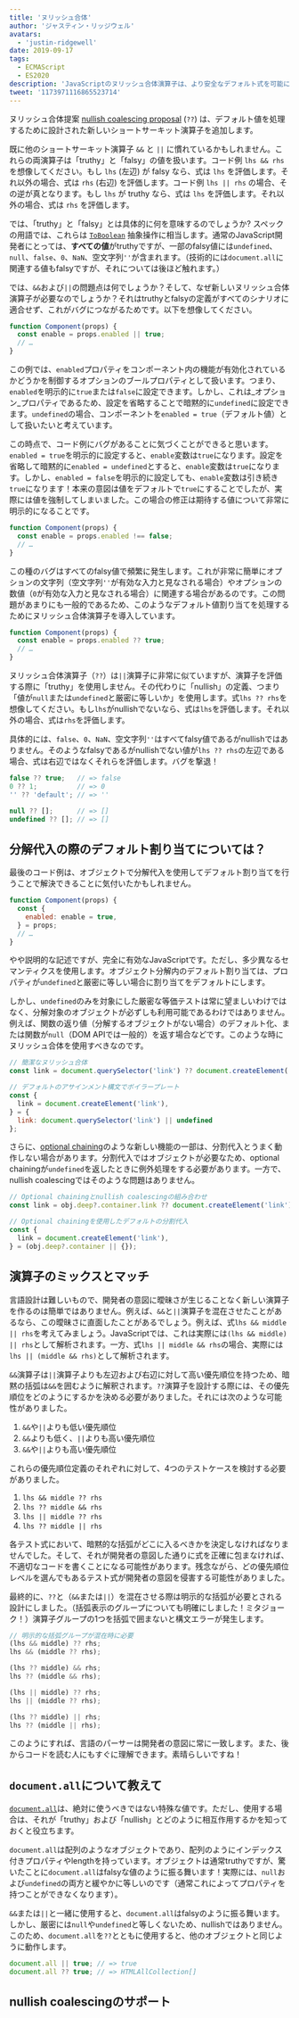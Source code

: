 ```yaml
---
title: 'ヌリッシュ合体'
author: 'ジャスティン・リッジウェル'
avatars:
  - 'justin-ridgewell'
date: 2019-09-17
tags:
  - ECMAScript
  - ES2020
description: 'JavaScriptのヌリッシュ合体演算子は、より安全なデフォルト式を可能にします。'
tweet: '1173971116865523714'
---
```

ヌリッシュ合体提案 [nullish coalescing proposal](https://github.com/tc39/proposal-nullish-coalescing/) (`??`) は、デフォルト値を処理するために設計された新しいショートサーキット演算子を追加します。

既に他のショートサーキット演算子 `&&` と `||` に慣れているかもしれません。これらの両演算子は「truthy」と「falsy」の値を扱います。コード例 `lhs && rhs` を想像してください。もし `lhs` (左辺) が falsy なら、式は `lhs` を評価します。それ以外の場合、式は `rhs` (右辺) を評価します。コード例 `lhs || rhs` の場合、その逆が真となります。もし `lhs` が truthy なら、式は `lhs` を評価します。それ以外の場合、式は `rhs` を評価します。

<!--truncate-->
では、「truthy」と「falsy」とは具体的に何を意味するのでしょうか? スペックの用語では、これらは [`ToBoolean`](https://tc39.es/ecma262/#sec-toboolean) 抽象操作に相当します。通常のJavaScript開発者にとっては、**すべての値**がtruthyですが、一部のfalsy値には`undefined`、`null`、`false`、`0`、`NaN`、空文字列`''`が含まれます。（技術的には`document.all`に関連する値もfalsyですが、それについては後ほど触れます。）

では、`&&`および`||`の問題点は何でしょうか？そして、なぜ新しいヌリッシュ合体演算子が必要なのでしょうか？それはtruthyとfalsyの定義がすべてのシナリオに適合せず、これがバグにつながるためです。以下を想像してください。

```js
function Component(props) {
  const enable = props.enabled || true;
  // …
}
```

この例では、`enabled`プロパティをコンポーネント内の機能が有効化されているかどうかを制御するオプションのブールプロパティとして扱います。つまり、`enabled`を明示的に`true`または`false`に設定できます。しかし、これは_オプション_プロパティであるため、設定を省略することで暗黙的に`undefined`に設定できます。`undefined`の場合、コンポーネントを`enabled = true`（デフォルト値）として扱いたいと考えています。

この時点で、コード例にバグがあることに気づくことができると思います。`enabled = true`を明示的に設定すると、`enable`変数は`true`になります。設定を省略して暗黙的に`enabled = undefined`とすると、`enable`変数は`true`になります。しかし、`enabled = false`を明示的に設定しても、`enable`変数は引き続き`true`になります！本来の意図は値をデフォルトで`true`にすることでしたが、実際には値を強制してしまいました。この場合の修正は期待する値について非常に明示的になることです。

```js
function Component(props) {
  const enable = props.enabled !== false;
  // …
}
```

この種のバグはすべてのfalsy値で頻繁に発生します。これが非常に簡単にオプションの文字列（空文字列`''`が有効な入力と見なされる場合）やオプションの数値（`0`が有効な入力と見なされる場合）に関連する場合があるのです。この問題があまりにも一般的であるため、このようなデフォルト値割り当てを処理するためにヌリッシュ合体演算子を導入しています。

```js
function Component(props) {
  const enable = props.enabled ?? true;
  // …
}
```

ヌリッシュ合体演算子（`??`）は`||`演算子に非常に似ていますが、演算子を評価する際に「truthy」を使用しません。その代わりに「nullish」の定義、つまり「値が`null`または`undefined`と厳密に等しいか」を使用します。式`lhs ?? rhs`を想像してください。もし`lhs`がnullishでないなら、式は`lhs`を評価します。それ以外の場合、式は`rhs`を評価します。

具体的には、`false`、`0`、`NaN`、空文字列`''`はすべてfalsy値であるがnullishではありません。そのようなfalsyであるがnullishでない値が`lhs ?? rhs`の左辺である場合、式は右辺ではなくそれらを評価します。バグを撃退！

```js
false ?? true;   // => false
0 ?? 1;          // => 0
'' ?? 'default'; // => ''

null ?? [];      // => []
undefined ?? []; // => []
```

## 分解代入の際のデフォルト割り当てについては？

最後のコード例は、オブジェクトで分解代入を使用してデフォルト割り当てを行うことで解決できることに気付いたかもしれません。

```js
function Component(props) {
  const {
    enabled: enable = true,
  } = props;
  // …
}
```

やや説明的な記述ですが、完全に有効なJavaScriptです。ただし、多少異なるセマンティクスを使用します。オブジェクト分解内のデフォルト割り当ては、プロパティが`undefined`と厳密に等しい場合に割り当てをデフォルトにします。

しかし、`undefined`のみを対象にした厳密な等価テストは常に望ましいわけではなく、分解対象のオブジェクトが必ずしも利用可能であるわけではありません。例えば、関数の返り値（分解するオブジェクトがない場合）のデフォルト化、または関数が`null`（DOM APIでは一般的）を返す場合などです。このような時にヌリッシュ合体を使用すべきなのです。

```js
// 簡潔なヌリッシュ合体
const link = document.querySelector('link') ?? document.createElement('link');

// デフォルトのアサインメント構文でボイラープレート
const {
  link = document.createElement('link'),
} = {
  link: document.querySelector('link') || undefined
};
```

さらに、[optional chaining](/features/optional-chaining)のような新しい機能の一部は、分割代入とうまく動作しない場合があります。分割代入ではオブジェクトが必要なため、optional chainingが`undefined`を返したときに例外処理をする必要があります。一方で、nullish coalescingではそのような問題はありません。

```js
// Optional chainingとnullish coalescingの組み合わせ
const link = obj.deep?.container.link ?? document.createElement('link');

// Optional chainingを使用したデフォルトの分割代入
const {
  link = document.createElement('link'),
} = (obj.deep?.container || {});
```

## 演算子のミックスとマッチ

言語設計は難しいもので、開発者の意図に曖昧さが生じることなく新しい演算子を作るのは簡単ではありません。例えば、`&&`と`||`演算子を混在させたことがあるなら、この曖昧さに直面したことがあるでしょう。例えば、式`lhs && middle || rhs`を考えてみましょう。JavaScriptでは、これは実際には`(lhs && middle) || rhs`として解析されます。一方、式`lhs || middle && rhs`の場合、実際には`lhs || (middle && rhs)`として解析されます。

`&&`演算子は`||`演算子よりも左辺および右辺に対して高い優先順位を持つため、暗黙の括弧は`&&`を囲むように解釈されます。`??`演算子を設計する際には、その優先順位をどのようにするかを決める必要がありました。それには次のような可能性がありました。

1. `&&`や`||`よりも低い優先順位
2. `&&`よりも低く、`||`よりも高い優先順位
3. `&&`や`||`よりも高い優先順位

これらの優先順位定義のそれぞれに対して、4つのテストケースを検討する必要がありました。

1. `lhs && middle ?? rhs`
2. `lhs ?? middle && rhs`
3. `lhs || middle ?? rhs`
4. `lhs ?? middle || rhs`

各テスト式において、暗黙的な括弧がどこに入るべきかを決定しなければなりませんでした。そして、それが開発者の意図した通りに式を正確に包まなければ、不適切なコードを書くことになる可能性があります。残念ながら、どの優先順位レベルを選んでもあるテスト式が開発者の意図を侵害する可能性がありました。

最終的に、`??`と（`&&`または`||`）を混在させる際は明示的な括弧が必要とされる設計にしました。（括弧表示のグループについても明確にしました！ミタジョーク！）演算子グループの1つを括弧で囲まないと構文エラーが発生します。

```js
// 明示的な括弧グループが混在時に必要
(lhs && middle) ?? rhs;
lhs && (middle ?? rhs);

(lhs ?? middle) && rhs;
lhs ?? (middle && rhs);

(lhs || middle) ?? rhs;
lhs || (middle ?? rhs);

(lhs ?? middle) || rhs;
lhs ?? (middle || rhs);
```

このようにすれば、言語のパーサーは開発者の意図に常に一致します。また、後からコードを読む人にもすぐに理解できます。素晴らしいですね！

## `document.all`について教えて

[`document.all`](https://developer.mozilla.org/en-US/docs/Web/API/Document/all)は、絶対に使うべきではない特殊な値です。ただし、使用する場合は、それが「truthy」および「nullish」とどのように相互作用するかを知っておくと役立ちます。

`document.all`は配列のようなオブジェクトであり、配列のようにインデックス付きプロパティやlengthを持っています。オブジェクトは通常truthyですが、驚いたことに`document.all`はfalsyな値のように振る舞います！実際には、`null`および`undefined`の両方と緩やかに等しいのです（通常これによってプロパティを持つことができなくなります）。

`&&`または`||`と一緒に使用すると、`document.all`はfalsyのように振る舞います。しかし、厳密には`null`や`undefined`と等しくないため、nullishではありません。このため、`document.all`を`??`とともに使用すると、他のオブジェクトと同じように動作します。

```js
document.all || true; // => true
document.all ?? true; // => HTMLAllCollection[]
```

## nullish coalescingのサポート

<feature-support chrome="80 https://bugs.chromium.org/p/v8/issues/detail?id=9547"
                 firefox="72 https://bugzilla.mozilla.org/show_bug.cgi?id=1566141"
                 safari="13.1 https://webkit.org/blog/10247/new-webkit-features-in-safari-13-1/"
                 nodejs="14 https://medium.com/@nodejs/node-js-version-14-available-now-8170d384567e"
                 babel="yes https://babeljs.io/docs/en/babel-plugin-proposal-nullish-coalescing-operator"></feature-support>
